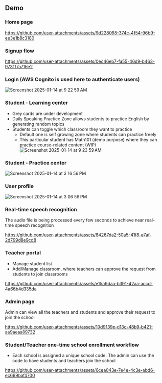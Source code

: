 ## Demo
### Home page
https://github.com/user-attachments/assets/9d228098-374c-4f54-96b9-ee3e1b8c3180



### Signup flow
https://github.com/user-attachments/assets/0ec46eb7-fa55-46d9-b463-973117a716e2


### Login (AWS Cognito is used here to authenticate users)
![Screenshot 2025-01-14 at 9 22 59 AM](https://github.com/user-attachments/assets/1ff090a8-e491-4008-b8aa-3f4a1f025650)

### Student - Learning center
 - Grey cards are under development
 - Daily Speaking Practice Zone allows students to practice English by generating random topics
 - Students can toggle which classroom they want to practice
     - Default one is self growing zone where students can practice freely
     - This particular student has Math101 (demo purpose) where they can practice course-related content (WIP)
![Screenshot 2025-01-14 at 9 23 59 AM](https://github.com/user-attachments/assets/0bb73aac-1317-4d29-8491-5ca21f3d5779)

### Student - Practice center
![Screenshot 2025-01-14 at 3 16 56 PM](https://github.com/user-attachments/assets/0cd00175-ed19-41e5-b062-b4b2885c630a)


### User profile
![Screenshot 2025-01-14 at 3 06 56 PM](https://github.com/user-attachments/assets/890b4bc6-2c05-4ee9-adbb-fba790f492d4)


### Real-time speech recognition
The audio file is being processed every few seconds to achieve near real-time speech recognition

https://github.com/user-attachments/assets/84267da2-50a5-41f8-a7af-2d799d8e9cd8


### Teacher portal
- Manage student list
- Add/Manage classroom, where teachers can approve the request from students to join classrooms

https://github.com/user-attachments/assets/e15a9daa-b391-42aa-accd-4a66b4d335da


### Admin page
Admin can view all the teachers and students and approve their request to join the school

https://github.com/user-attachments/assets/10d9139e-d13c-48b9-b421-aa9aeaa89732


### Student/Teacher one-time school enrollment workflow
 - Each school is assigned a unique school code. The admin can use the code to have students and teachers join the school

https://github.com/user-attachments/assets/6cea043e-7e4e-4c3e-abd6-ec699baf4700


